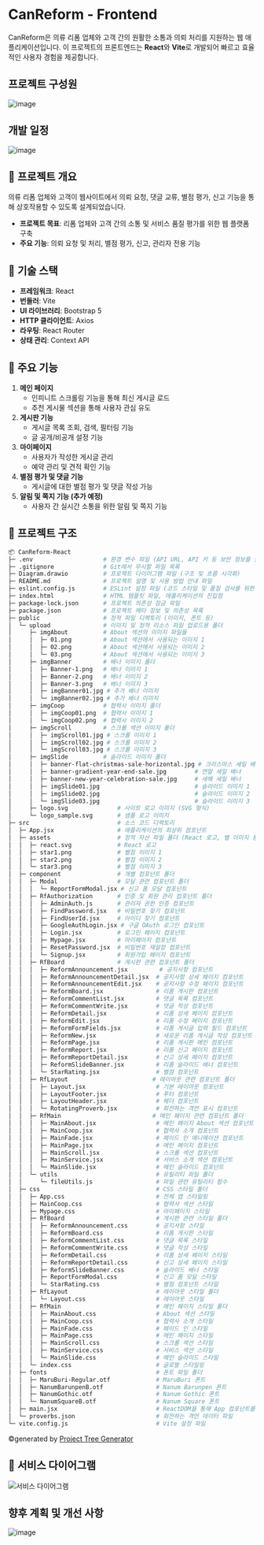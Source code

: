 # CanReform - Frontend

CanReform은 의류 리폼 업체와 고객 간의 원활한 소통과 의뢰 처리를 지원하는 웹 애플리케이션입니다. 이 프로젝트의 프론트엔드는 **React**와 **Vite**로 개발되어 빠르고 효율적인 사용자 경험을 제공합니다.

## 프로젝트 구성원
![image](https://github.com/user-attachments/assets/309e2675-a96e-41f3-baf8-2829a8f612a2)

## 개발 일정
![image](https://github.com/user-attachments/assets/bcfb5d5f-fe85-4d13-8b87-1e923fbf3557)


## 📎 프로젝트 개요

의류 리폼 업체와 고객이 웹사이트에서 의뢰 요청, 댓글 교류, 별점 평가, 신고 기능을 통해 상호작용할 수 있도록 설계되었습니다.

- **프로젝트 목표**: 리폼 업체와 고객 간의 소통 및 서비스 품질 평가를 위한 웹 플랫폼 구축
- **주요 기능**: 의뢰 요청 및 처리, 별점 평가, 신고, 관리자 전용 기능

## 🔧 기술 스택

- **프레임워크**: React
- **번들러**: Vite
- **UI 라이브러리**: Bootstrap 5
- **HTTP 클라이언트**: Axios
- **라우팅**: React Router
- **상태 관리**: Context API

## 📑 주요 기능

1. **메인 페이지**
    - 인피니트 스크롤링 기능을 통해 최신 게시글 로드
    - 추천 게시물 섹션을 통해 사용자 관심 유도
2. **게시판 기능**
    - 게시글 목록 조회, 검색, 필터링 기능
    - 글 공개/비공개 설정 기능
3. **마이페이지**
    - 사용자가 작성한 게시글 관리
    - 예약 관리 및 견적 확인 기능
4. **별점 평가 및 댓글 기능**
    - 게시글에 대한 별점 평가 및 댓글 작성 가능
5. **알림 및 쪽지 기능 (추가 예정)**
    - 사용자 간 실시간 소통을 위한 알림 및 쪽지 기능
  

## 📂 프로젝트 구조

```bash
📦 CanReform-React
├─ .env                    # 환경 변수 파일 (API URL, API 키 등 보안 정보를 설정)
├─ .gitignore              # Git에서 무시할 파일 목록
├─ Diagram.drawio          # 프로젝트 다이어그램 파일 (구조 및 흐름 시각화)
├─ README.md               # 프로젝트 설명 및 사용 방법 안내 파일
├─ eslint.config.js        # ESLint 설정 파일 (코드 스타일 및 품질 검사를 위한 설정)
├─ index.html              # HTML 템플릿 파일, 애플리케이션의 진입점
├─ package-lock.json       # 프로젝트 의존성 잠금 파일
├─ package.json            # 프로젝트 메타 정보 및 의존성 목록
├─ public                  # 정적 파일 디렉토리 (이미지, 폰트 등)
│  └─ upload               # 이미지 및 정적 리소스 파일 업로드용 폴더
│     ├─ imgAbout          # About 섹션의 이미지 파일들
│     │  ├─ 01.png         # About 섹션에서 사용되는 이미지 1
│     │  ├─ 02.png         # About 섹션에서 사용되는 이미지 2
│     │  └─ 03.png         # About 섹션에서 사용되는 이미지 3
│     ├─ imgBanner         # 배너 이미지 폴더
│     │  ├─ Banner-1.png   # 배너 이미지 1
│     │  ├─ Banner-2.png   # 배너 이미지 2
│     │  ├─ Banner-3.png   # 배너 이미지 3
│     │  ├─ imgBanner01.jpg # 추가 배너 이미지
│     │  └─ imgBanner02.jpg # 추가 배너 이미지
│     ├─ imgCoop           # 협력사 이미지 폴더
│     │  ├─ imgCoop01.png  # 협력사 이미지 1
│     │  └─ imgCoop02.png  # 협력사 이미지 2
│     ├─ imgScroll         # 스크롤 섹션 이미지 폴더
│     │  ├─ imgScroll01.jpg # 스크롤 이미지 1
│     │  ├─ imgScroll02.jpg # 스크롤 이미지 2
│     │  └─ imgScroll03.jpg # 스크롤 이미지 3
│     ├─ imgSlide          # 슬라이드 이미지 폴더
│     │  ├─ banner-flat-christmas-sale-horizontal.jpg # 크리스마스 세일 배너
│     │  ├─ banner-gradient-year-end-sale.jpg        # 연말 세일 배너
│     │  ├─ banner-new-year-celebration-sale.jpg     # 새해 세일 배너
│     │  ├─ imgSlide01.jpg                           # 슬라이드 이미지 1
│     │  ├─ imgSlide02.jpg                           # 슬라이드 이미지 2
│     │  └─ imgSlide03.jpg                           # 슬라이드 이미지 3
│     ├─ logo.svg              # 사이트 로고 이미지 (SVG 형식)
│     └─ logo_sample.svg       # 샘플 로고 이미지
├─ src                         # 소스 코드 디렉토리
│  ├─ App.jsx                  # 애플리케이션의 최상위 컴포넌트
│  ├─ assets                   # 정적 자산 파일 폴더 (React 로고, 별 이미지 등)
│  │  ├─ react.svg             # React 로고
│  │  ├─ star1.png             # 별점 이미지 1
│  │  ├─ star2.png             # 별점 이미지 2
│  │  └─ star3.png             # 별점 이미지 3
│  ├─ component                # 개별 컴포넌트 폴더
│  │  ├─ Modal                 # 모달 관련 컴포넌트 폴더
│  │  │  └─ ReportFormModal.jsx # 신고 폼 모달 컴포넌트
│  │  ├─ RfAuthorization       # 인증 및 회원 관리 컴포넌트 폴더
│  │  │  ├─ AdminAuth.js       # 관리자 권한 인증 컴포넌트
│  │  │  ├─ FindPassword.jsx   # 비밀번호 찾기 컴포넌트
│  │  │  ├─ FindUserId.jsx     # 아이디 찾기 컴포넌트
│  │  │  ├─ GoogleAuthLogin.jsx # 구글 OAuth 로그인 컴포넌트
│  │  │  ├─ Login.jsx          # 로그인 페이지 컴포넌트
│  │  │  ├─ Mypage.jsx         # 마이페이지 컴포넌트
│  │  │  ├─ ResetPassword.jsx  # 비밀번호 재설정 컴포넌트
│  │  │  └─ Signup.jsx         # 회원가입 페이지 컴포넌트
│  │  ├─ RfBoard               # 게시판 관련 컴포넌트 폴더
│  │  │  ├─ ReformAnnouncement.jsx         # 공지사항 컴포넌트
│  │  │  ├─ ReformAnnouncementDetail.jsx  # 공지사항 상세 페이지 컴포넌트
│  │  │  ├─ ReformAnnouncementEdit.jsx    # 공지사항 수정 페이지 컴포넌트
│  │  │  ├─ ReformBoard.jsx               # 리폼 게시판 컴포넌트
│  │  │  ├─ ReformCommentList.jsx         # 댓글 목록 컴포넌트
│  │  │  ├─ ReformCommentWrite.jsx        # 댓글 작성 컴포넌트
│  │  │  ├─ ReformDetail.jsx              # 리폼 상세 페이지 컴포넌트
│  │  │  ├─ ReformEdit.jsx                # 리폼 수정 페이지 컴포넌트
│  │  │  ├─ ReformFormFields.jsx          # 리폼 게시글 입력 필드 컴포넌트
│  │  │  ├─ ReformNew.jsx                 # 새로운 리폼 게시글 작성 컴포넌트
│  │  │  ├─ ReformPage.jsx                # 리폼 게시판 메인 컴포넌트
│  │  │  ├─ ReformReport.jsx              # 리폼 신고 페이지 컴포넌트
│  │  │  ├─ ReformReportDetail.jsx        # 신고 상세 페이지 컴포넌트
│  │  │  ├─ ReformSlideBanner.jsx         # 리폼 슬라이드 배너 컴포넌트
│  │  │  └─ StarRating.jsx                # 별점 컴포넌트
│  │  ├─ RfLayout                        # 레이아웃 관련 컴포넌트 폴더
│  │  │  ├─ Layout.jsx                    # 기본 레이아웃 컴포넌트
│  │  │  ├─ LayoutFooter.jsx              # 푸터 컴포넌트
│  │  │  ├─ LayoutHeader.jsx              # 헤더 컴포넌트
│  │  │  └─ RotatingProverb.jsx           # 회전하는 격언 표시 컴포넌트
│  │  ├─ RfMain                          # 메인 페이지 관련 컴포넌트 폴더
│  │  │  ├─ MainAbout.jsx                 # 메인 페이지 About 섹션 컴포넌트
│  │  │  ├─ MainCoop.jsx                  # 협력사 소개 컴포넌트
│  │  │  ├─ MainFade.jsx                  # 페이드 인 애니메이션 컴포넌트
│  │  │  ├─ MainPage.jsx                  # 메인 페이지 컴포넌트
│  │  │  ├─ MainScroll.jsx                # 스크롤 섹션 컴포넌트
│  │  │  ├─ MainService.jsx               # 서비스 소개 섹션 컴포넌트
│  │  │  └─ MainSlide.jsx                 # 메인 슬라이드 컴포넌트
│  │  └─ utils                            # 유틸리티 파일 폴더
│  │     └─ fileUtils.js                  # 파일 관련 유틸리티 함수
│  ├─ css                                 # CSS 스타일 폴더
│  │  ├─ App.css                          # 전체 앱 스타일링
│  │  ├─ MainCoop.css                     # 협력사 섹션 스타일
│  │  ├─ Mypage.css                       # 마이페이지 스타일
│  │  ├─ RfBoard                          # 게시판 관련 스타일 폴더
│  │  │  ├─ ReformAnnouncement.css        # 공지사항 스타일
│  │  │  ├─ ReformBoard.css               # 리폼 게시판 스타일
│  │  │  ├─ ReformCommentList.css         # 댓글 목록 스타일
│  │  │  ├─ ReformCommentWrite.css        # 댓글 작성 스타일
│  │  │  ├─ ReformDetail.css              # 리폼 상세 페이지 스타일
│  │  │  ├─ ReformReportDetail.css        # 신고 상세 페이지 스타일
│  │  │  ├─ ReformSlideBanner.css         # 슬라이드 배너 스타일
│  │  │  ├─ ReportFormModal.css           # 신고 폼 모달 스타일
│  │  │  └─ StarRating.css                # 별점 컴포넌트 스타일
│  │  ├─ RfLayout                         # 레이아웃 스타일 폴더
│  │  │  └─ Layout.css                    # 레이아웃 스타일
│  │  ├─ RfMain                           # 메인 페이지 스타일 폴더
│  │  │  ├─ MainAbout.css                 # About 섹션 스타일
│  │  │  ├─ MainCoop.css                  # 협력사 소개 스타일
│  │  │  ├─ MainFade.css                  # 페이드 인 스타일
│  │  │  ├─ MainPage.css                  # 메인 페이지 스타일
│  │  │  ├─ MainScroll.css                # 스크롤 섹션 스타일
│  │  │  ├─ MainService.css               # 서비스 섹션 스타일
│  │  │  └─ MainSlide.css                 # 메인 슬라이드 스타일
│  │  └─ index.css                        # 글로벌 스타일링
│  ├─ fonts                               # 폰트 파일 폴더
│  │  ├─ MaruBuri-Regular.otf             # MaruBuri 폰트
│  │  ├─ NanumBarunpenB.otf               # Nanum Barunpen 폰트
│  │  ├─ NanumGothic.otf                  # Nanum Gothic 폰트
│  │  └─ NanumSquareB.otf                 # Nanum Square 폰트
│  ├─ main.jsx                            # ReactDOM을 통해 App 컴포넌트를 렌더링하는 진입 파일
│  └─ proverbs.json                       # 회전하는 격언 데이터 파일
└─ vite.config.js                         # Vite 설정 파일
```
©generated by [Project Tree Generator](https://woochanleee.github.io/project-tree-generator)

## 🔄 서비스 다이어그램
![서비스 다이어그램](https://github.com/user-attachments/assets/e3ad4b48-bf34-4625-b9be-869daf7d6e38)


## 향후 계획 및 개선 사항
![image](https://github.com/user-attachments/assets/3eef5eac-9c84-430d-99b0-04661cb797c3)


